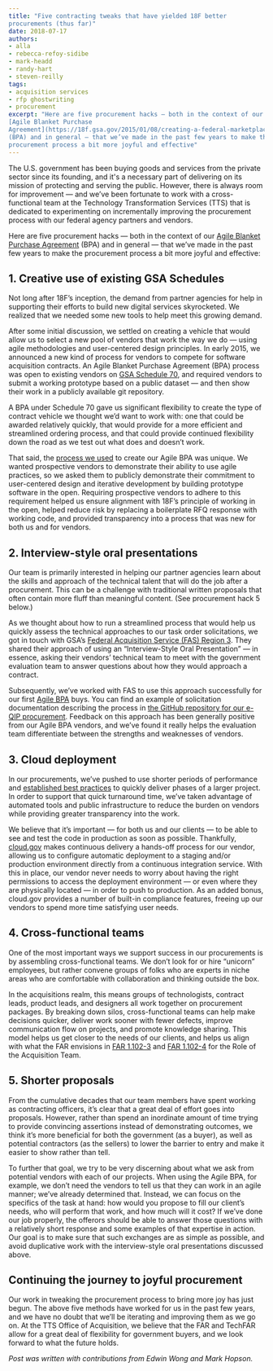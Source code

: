 ```yaml
---
title: "Five contracting tweaks that have yielded 18F better
procurements (thus far)"
date: 2018-07-17
authors:
- alla
- rebecca-refoy-sidibe
- mark-headd
- randy-hart
- steven-reilly
tags:
- acquisition services
- rfp ghostwriting
- procurement
excerpt: "Here are five procurement hacks — both in the context of our
[Agile Blanket Purchase
Agreement](https://18f.gsa.gov/2015/01/08/creating-a-federal-marketplace-for-agile-delivery-services/)
(BPA) and in general — that we’ve made in the past few years to make the
procurement process a bit more joyful and effective"
---
```


The U.S. government has been buying goods and services from the private
sector since its founding, and it's a necessary part of delivering on
its mission of protecting and serving the public. However, there is
always room for improvement — and we’ve been fortunate to work with a
cross-functional team at the Technology Transformation Services (TTS)
that is dedicated to experimenting on incrementally improving the
procurement process with our federal agency partners and vendors.

Here are five procurement hacks — both in the context of our [Agile
Blanket Purchase Agreement](https://agile-bpa.18f.gov/) (BPA) and in
general — that we’ve made in the past few years to make the procurement
process a bit more joyful and effective:

## 1. Creative use of existing GSA Schedules

Not long after 18F’s inception, the demand from partner agencies for
help in supporting their efforts to build new digital services
skyrocketed. We realized that we needed some new tools to help meet this
growing demand.

After some initial discussion, we settled on creating a vehicle that
would allow us to select a new pool of vendors that work the way we do —
using agile methodologies and user-centered design principles. In early
2015, we announced a new kind of process for vendors to compete for
software acquisition contracts. An Agile Blanket Purchase Agreement
(BPA) process was open to existing vendors on [GSA Schedule
70](http://www.gsa.gov/portal/content/104506), and required vendors to
submit a working prototype based on a public dataset — and then show
their work in a publicly available git repository.

A BPA under Schedule 70 gave us significant flexibility to create the
type of contract vehicle we thought we’d want to work with: one that
could be awarded relatively quickly, that would provide for a more
efficient and streamlined ordering process, and that could provide
continued flexibility down the road as we test out what does and doesn’t
work.

That said, the [process we
used](https://18f.gsa.gov/2015/08/28/announcing-the-agile-BPA-awards/)
to create our Agile BPA was unique. We wanted prospective vendors to
demonstrate their ability to use agile practices, so we asked them to
publicly demonstrate their commitment to user-centered design and
iterative development by building prototype software in the open.
Requiring prospective vendors to adhere to this requirement helped us
ensure alignment with 18F’s principle of working in the open, helped
reduce risk by replacing a boilerplate RFQ response with working code,
and provided transparency into a process that was new for both us and
for vendors.

## 2. Interview-style oral presentations

Our team is primarily interested in helping our partner agencies learn
about the skills and approach of the technical talent that will do the
job after a procurement. This can be a challenge with traditional
written proposals that often contain more fluff than meaningful content.
(See procurement hack 5 below.)

As we thought about how to run a streamlined process that would help us
quickly assess the technical approaches to our task order solicitations,
we got in touch with GSA’s [Federal Acquisition Service (FAS) Region
3](https://www.gsa.gov/about-us/regions/welcome-to-the-midatlantic-region-3/products-and-services/assisted-acquisition-services). They shared their
approach of using an “Interview-Style Oral Presentation” — in essence,
asking their vendors’ technical team to meet with the government
evaluation team to answer questions about how they would approach a
contract.

Subsequently, we’ve worked with FAS to use this approach successfully
for our first [Agile BPA](https://agile-bpa.18f.gov/) buys. You can
find an example of solicitation documentation describing the process in
[the GitHub repository for our e-QIP
procurement](https://github.com/18F/bpa-opm-eqip/blob/master/RFQ.md).
Feedback on this approach has been generally positive from our Agile BPA
vendors, and we’ve found it really helps the evaluation team
differentiate between the strengths and weaknesses of vendors.

## 3. Cloud deployment

In our procurements, we’ve pushed to use shorter periods of performance
and [established best
practices](https://18f.gsa.gov/partnership-principles/) to quickly
deliver phases of a larger project. In order to support that quick
turnaround time, we’ve taken advantage of automated tools and public
infrastructure to reduce the burden on vendors while providing greater
transparency into the work.

We believe that it’s important — for both us and our clients — to be
able to see and test the code in production as soon as possible.
Thankfully, [cloud.gov](https://cloud.gov/) makes continuous delivery
a hands-off process for our vendor, allowing us to configure automatic
deployment to a staging and/or production environment directly from a
continuous integration service. With this in place, our vendor never
needs to worry about having the right permissions to access the
deployment environment — or even where they are physically located — in
order to push to production. As an added bonus, cloud.gov provides a
number of built-in compliance features, freeing up our vendors to spend
more time satisfying user needs.

## 4. Cross-functional teams

One of the most important ways we support success in our procurements is
by assembling cross-functional teams. We don’t look for or hire
“unicorn” employees, but rather convene groups of folks who are experts
in niche areas who are comfortable with collaboration and thinking
outside the box.

In the acquisitions realm, this means groups of technologists, contract
leads, product leads, and designers all work together on procurement
packages. By breaking down silos, cross-functional teams can help make
decisions quicker, deliver work sooner with fewer defects, improve
communication flow on projects, and promote knowledge sharing. This
model helps us get closer to the needs of our clients, and helps us
align with what the FAR envisions in [FAR
1.102-3](http://farsite.hill.af.mil/reghtml/regs/far2afmcfars/fardfars/far/01.htm#P41_7685)
and [FAR
1.102-4](http://farsite.hill.af.mil/reghtml/regs/far2afmcfars/fardfars/far/01.htm#P43_8245)
for the Role of the Acquisition Team.

## 5. Shorter proposals

From the cumulative decades that our team members have spent working as
contracting officers, it’s clear that a great deal of effort goes into
proposals. However, rather than spend an inordinate amount of time
trying to provide convincing assertions instead of demonstrating
outcomes, we think it’s more beneficial for both the government (as a
buyer), as well as potential contractors (as the sellers) to lower the
barrier to entry and make it easier to show rather than tell.

To further that goal, we try to be very discerning about what we ask
from potential vendors with each of our projects. When using the Agile
BPA, for example, we don’t need the vendors to tell us that they can
work in an agile manner; we’ve already determined that. Instead, we can
focus on the specifics of the task at hand: how would you propose to
fill our client’s needs, who will perform that work, and how much will
it cost? If we’ve done our job properly, the offerors should be able to
answer those questions with a relatively short response and some
examples of that expertise in action. Our goal is to make sure that such
exchanges are as simple as possible, and avoid duplicative work with the
interview-style oral presentations discussed above.

## Continuing the journey to joyful procurement

Our work in tweaking the procurement process to bring more joy has just
begun. The above five methods have worked for us in the past few years,
and we have no doubt that we’ll be iterating and improving them as we go
on. At the TTS Office of Acquisition, we believe that the FAR and
TechFAR allow for a great deal of flexibility for government buyers, and
we look forward to what the future holds.

*Post was written with contributions from Edwin Wong and Mark Hopson.*
